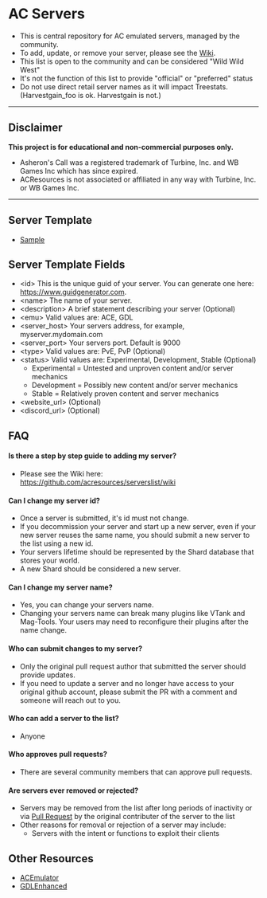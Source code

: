 # AC Servers
* This is central repository for AC emulated servers, managed by the community.  
* To add, update, or remove your server, please see the [Wiki](https://github.com/acresources/serverslist/wiki).
* This list is open to the community and can be considered "Wild Wild West"
* It's not the function of this list to provide "official" or "preferred" status
* Do not use direct retail server names as it will impact Treestats.  (Harvestgain_foo is ok.  Harvestgain is not.)

***
## Disclaimer
**This project is for educational and non-commercial purposes only.**
- Asheron's Call was a registered trademark of Turbine, Inc. and WB Games Inc which has since expired.
- ACResources is not associated or affiliated in any way with Turbine, Inc. or WB Games Inc.
***

## Server Template
* [Sample](https://raw.githubusercontent.com/acresources/serverslist/master/Template.xml)

## Server Template Fields
* <id\> This is the unique guid of your server. You can generate one here: https://www.guidgenerator.com.
* <name\> The name of your server.
* <description\> A brief statement describing your server (Optional)
* <emu\> Valid values are: ACE, GDL
* <server_host\> Your servers address, for example, myserver.mydomain.com
* <server_port\> Your servers port. Default is 9000
* <type\> Valid values are: PvE, PvP (Optional)
* <status\> Valid values are: Experimental, Development, Stable (Optional)
  * Experimental = Untested and unproven content and/or server mechanics
  * Development = Possibly new content and/or server mechanics
  * Stable = Relatively proven content and server mechanics
* <website_url\> (Optional)
* <discord_url\> (Optional)

## FAQ

#### Is there a step by step guide to adding my server?
* Please see the Wiki here: https://github.com/acresources/serverslist/wiki

#### Can I change my server id?
* Once a server is submitted, it's id must not change.
* If you decommission your server and start up a new server, even if your new server reuses the same name, you should submit a new server to the list using a new id.
* Your servers lifetime should be represented by the Shard database that stores your world.
* A new Shard should be considered a new server.

#### Can I change my server name?
* Yes, you can change your servers name.
* Changing your servers name can break many plugins like VTank and Mag-Tools. Your users may need to reconfigure their plugins after the name change.

#### Who can submit changes to my server?
* Only the original pull request author that submitted the server should provide updates.
* If you need to update a server and no longer have access to your original github account, please submit the PR with a comment and someone will reach out to you.

#### Who can add a server to the list?
* Anyone

#### Who approves pull requests?
* There are several community members that can approve pull requests.

#### Are servers ever removed or rejected?
* Servers may be removed from the list after long periods of inactivity or via [Pull Request](https://github.com/amoeba/serverslist/pulls) by the original contributer of the server to the list
* Other reasons for removal or rejection of a server may include:
  * Servers with the intent or functions to exploit their clients

## Other Resources
* [ACEmulator](https://github.com/ACEmulator/ACE)
* [GDLEnhanced](https://gitlab.com/Scribble/gdlenhanced)
